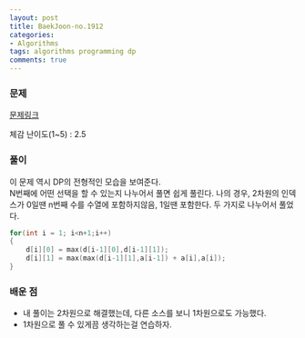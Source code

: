 ```yaml
---
layout: post
title: BaekJoon-no.1912
categories:
- Algorithms
tags: algorithms programming dp
comments: true
---
```


### 문제

[문제링크](https://www.acmicpc.net/problem/1912)

체감 난이도(1~5) : 2.5

### 풀이

이 문제 역시 DP의 전형적인 모습을 보여준다.  
N번째에 어떤 선택을 할 수 있는지 나누어서 풀면 쉽게 풀린다.
나의 경우, 2차원의 인덱스가 0일땐 n번째 수를 수열에 포함하지않음, 1일땐 포함한다. 두 가지로 나누어서 풀었다.	

```c
for(int i = 1; i<n+1;i++)
{
	d[i][0] = max(d[i-1][0],d[i-1][1]);
	d[i][1] = max(max(d[i-1][1],a[i-1]) + a[i],a[i]);
}
```

### 배운 점

- 내 풀이는 2차원으로 해결했는데, 다른 소스를 보니 1차원으로도 가능했다.
- 1차원으로 풀 수 있게끔 생각하는걸 연습하자.

